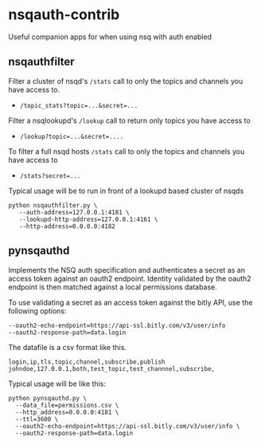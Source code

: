 nsqauth-contrib
===============

Useful companion apps for when using nsq with auth enabled

## nsqauthfilter

Filter a cluster of nsqd's `/stats` call to only the topics and channels you have access to.

- `/topic_stats?topic=...&secret=...`

Filter a nsqlookupd's `/lookup` call to return only topics you have access to

- `/lookup?topic=...&secret=....`

To filter a full nsqd hosts `/stats` call to only the topics and channels you have access to

- `/stats?secret=...`

Typical usage will be to run in front of a lookupd based cluster of nsqds

    python nsqauthfilter.py \
       --auth-address=127.0.0.1:4181 \
       --lookupd-http-address=127.0.0.1:4161 \
       --http-address=0.0.0.0:4182

## pynsqauthd

Implements the NSQ auth specification and authenticates a secret as an access token against an oauth2 endpoint. 
Identity validated by the oauth2 endpoint is then matched against a local permissions database.

To use validating a secret as an access token against the bitly API, use the following options:

    --oauth2-echo-endpoint=https://api-ssl.bitly.com/v3/user/info
    --oauth2-response-path=data.login

The datafile is a csv format like this.

```
login,ip,tls,topic,channel,subscribe,publish
johndoe,127.0.0.1,both,test_topic,test_channnel,subscribe,
```

Typical usage will be like this:

    python pynsqauthd.py \
      --data_file=permissions.csv \
      --http_address=0.0.0.0:4181 \
      --ttl=3600 \
      --oauth2-echo-endpoint=https://api-ssl.bitly.com/v3/user/info \
      --oauth2-response-path=data.login
      
